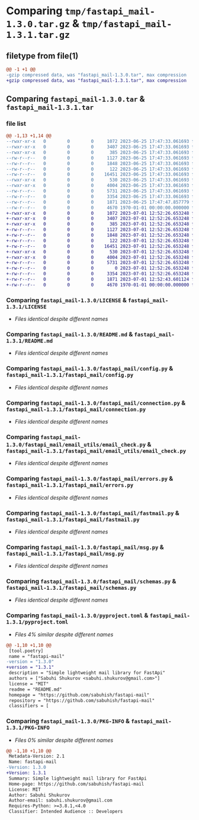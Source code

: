 # Comparing `tmp/fastapi_mail-1.3.0.tar.gz` & `tmp/fastapi_mail-1.3.1.tar.gz`

## filetype from file(1)

```diff
@@ -1 +1 @@
-gzip compressed data, was "fastapi_mail-1.3.0.tar", max compression
+gzip compressed data, was "fastapi_mail-1.3.1.tar", max compression
```

## Comparing `fastapi_mail-1.3.0.tar` & `fastapi_mail-1.3.1.tar`

### file list

```diff
@@ -1,13 +1,14 @@
--rwxr-xr-x   0        0        0     1072 2023-06-25 17:47:33.061693 fastapi_mail-1.3.0/LICENSE
--rwxr-xr-x   0        0        0     3407 2023-06-25 17:47:33.061693 fastapi_mail-1.3.0/README.md
--rwxr-xr-x   0        0        0      385 2023-06-25 17:47:33.061693 fastapi_mail-1.3.0/fastapi_mail/__init__.py
--rw-r--r--   0        0        0     1127 2023-06-25 17:47:33.061693 fastapi_mail-1.3.0/fastapi_mail/config.py
--rw-r--r--   0        0        0     1848 2023-06-25 17:47:33.061693 fastapi_mail-1.3.0/fastapi_mail/connection.py
--rw-r--r--   0        0        0      122 2023-06-25 17:47:33.061693 fastapi_mail-1.3.0/fastapi_mail/email_utils/__init__.py
--rw-r--r--   0        0        0    16451 2023-06-25 17:47:33.061693 fastapi_mail-1.3.0/fastapi_mail/email_utils/email_check.py
--rwxr-xr-x   0        0        0      530 2023-06-25 17:47:33.061693 fastapi_mail-1.3.0/fastapi_mail/errors.py
--rwxr-xr-x   0        0        0     4004 2023-06-25 17:47:33.061693 fastapi_mail-1.3.0/fastapi_mail/fastmail.py
--rw-r--r--   0        0        0     5731 2023-06-25 17:47:33.061693 fastapi_mail-1.3.0/fastapi_mail/msg.py
--rw-r--r--   0        0        0     3354 2023-06-25 17:47:33.061693 fastapi_mail-1.3.0/fastapi_mail/schemas.py
--rw-r--r--   0        0        0     1871 2023-06-25 17:47:47.857779 fastapi_mail-1.3.0/pyproject.toml
--rw-r--r--   0        0        0     4670 1970-01-01 00:00:00.000000 fastapi_mail-1.3.0/PKG-INFO
+-rwxr-xr-x   0        0        0     1072 2023-07-01 12:52:26.653248 fastapi_mail-1.3.1/LICENSE
+-rwxr-xr-x   0        0        0     3407 2023-07-01 12:52:26.653248 fastapi_mail-1.3.1/README.md
+-rwxr-xr-x   0        0        0      385 2023-07-01 12:52:26.653248 fastapi_mail-1.3.1/fastapi_mail/__init__.py
+-rw-r--r--   0        0        0     1127 2023-07-01 12:52:26.653248 fastapi_mail-1.3.1/fastapi_mail/config.py
+-rw-r--r--   0        0        0     1848 2023-07-01 12:52:26.653248 fastapi_mail-1.3.1/fastapi_mail/connection.py
+-rw-r--r--   0        0        0      122 2023-07-01 12:52:26.653248 fastapi_mail-1.3.1/fastapi_mail/email_utils/__init__.py
+-rw-r--r--   0        0        0    16451 2023-07-01 12:52:26.653248 fastapi_mail-1.3.1/fastapi_mail/email_utils/email_check.py
+-rwxr-xr-x   0        0        0      530 2023-07-01 12:52:26.653248 fastapi_mail-1.3.1/fastapi_mail/errors.py
+-rwxr-xr-x   0        0        0     4004 2023-07-01 12:52:26.653248 fastapi_mail-1.3.1/fastapi_mail/fastmail.py
+-rw-r--r--   0        0        0     5731 2023-07-01 12:52:26.653248 fastapi_mail-1.3.1/fastapi_mail/msg.py
+-rw-r--r--   0        0        0        0 2023-07-01 12:52:26.653248 fastapi_mail-1.3.1/fastapi_mail/py.typed
+-rw-r--r--   0        0        0     3354 2023-07-01 12:52:26.653248 fastapi_mail-1.3.1/fastapi_mail/schemas.py
+-rw-r--r--   0        0        0     1871 2023-07-01 12:52:43.601124 fastapi_mail-1.3.1/pyproject.toml
+-rw-r--r--   0        0        0     4670 1970-01-01 00:00:00.000000 fastapi_mail-1.3.1/PKG-INFO
```

### Comparing `fastapi_mail-1.3.0/LICENSE` & `fastapi_mail-1.3.1/LICENSE`

 * *Files identical despite different names*

### Comparing `fastapi_mail-1.3.0/README.md` & `fastapi_mail-1.3.1/README.md`

 * *Files identical despite different names*

### Comparing `fastapi_mail-1.3.0/fastapi_mail/config.py` & `fastapi_mail-1.3.1/fastapi_mail/config.py`

 * *Files identical despite different names*

### Comparing `fastapi_mail-1.3.0/fastapi_mail/connection.py` & `fastapi_mail-1.3.1/fastapi_mail/connection.py`

 * *Files identical despite different names*

### Comparing `fastapi_mail-1.3.0/fastapi_mail/email_utils/email_check.py` & `fastapi_mail-1.3.1/fastapi_mail/email_utils/email_check.py`

 * *Files identical despite different names*

### Comparing `fastapi_mail-1.3.0/fastapi_mail/errors.py` & `fastapi_mail-1.3.1/fastapi_mail/errors.py`

 * *Files identical despite different names*

### Comparing `fastapi_mail-1.3.0/fastapi_mail/fastmail.py` & `fastapi_mail-1.3.1/fastapi_mail/fastmail.py`

 * *Files identical despite different names*

### Comparing `fastapi_mail-1.3.0/fastapi_mail/msg.py` & `fastapi_mail-1.3.1/fastapi_mail/msg.py`

 * *Files identical despite different names*

### Comparing `fastapi_mail-1.3.0/fastapi_mail/schemas.py` & `fastapi_mail-1.3.1/fastapi_mail/schemas.py`

 * *Files identical despite different names*

### Comparing `fastapi_mail-1.3.0/pyproject.toml` & `fastapi_mail-1.3.1/pyproject.toml`

 * *Files 4% similar despite different names*

```diff
@@ -1,10 +1,10 @@
 [tool.poetry]
 name = "fastapi-mail"
-version = "1.3.0"
+version = "1.3.1"
 description = "Simple lightweight mail library for FastApi"
 authors = ["Sabuhi Shukurov <sabuhi.shukurov@gmail.com>"]
 license = "MIT"
 readme = "README.md"
 homepage = "https://github.com/sabuhish/fastapi-mail"
 repository = "https://github.com/sabuhish/fastapi-mail"
 classifiers = [
```

### Comparing `fastapi_mail-1.3.0/PKG-INFO` & `fastapi_mail-1.3.1/PKG-INFO`

 * *Files 0% similar despite different names*

```diff
@@ -1,10 +1,10 @@
 Metadata-Version: 2.1
 Name: fastapi-mail
-Version: 1.3.0
+Version: 1.3.1
 Summary: Simple lightweight mail library for FastApi
 Home-page: https://github.com/sabuhish/fastapi-mail
 License: MIT
 Author: Sabuhi Shukurov
 Author-email: sabuhi.shukurov@gmail.com
 Requires-Python: >=3.8.1,<4.0
 Classifier: Intended Audience :: Developers
```

